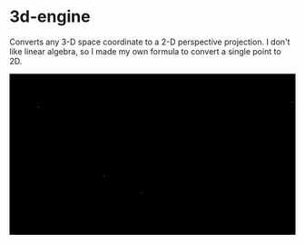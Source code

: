 # 3d-engine
Converts any 3-D space coordinate to a 2-D perspective projection. I don't like linear algebra, so I made my own formula to convert a single point to 2D.


![Gravity particles in 3D](https://github.com/BryceP-44/3d-engine/blob/main/3d%20gif.gif)
